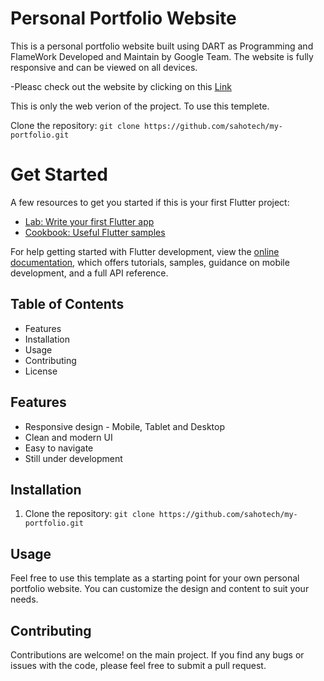 # Personal Portfolio Website

This is a personal portfolio website built using  DART as Programming and FlameWork Developed and Maintain by Google Team. The website is fully responsive and can be viewed on all devices.

-Pleasc check out the website by clicking on this [Link](https://sahotech.github.io/)

This is only the web verion  of the project. To use this templete.

Clone the repository: `git clone https://github.com/sahotech/my-portfolio.git`



# Get Started

A few resources to get you started if this is your first Flutter project:

- [Lab: Write your first Flutter app](https://docs.flutter.dev/get-started/codelab)
- [Cookbook: Useful Flutter samples](https://docs.flutter.dev/cookbook)

For help getting started with Flutter development, view the
[online documentation](https://docs.flutter.dev/), which offers tutorials,
samples, guidance on mobile development, and a full API reference.


## Table of Contents

- Features
- Installation
- Usage
- Contributing
- License

## Features

- Responsive design - Mobile, Tablet and Desktop
- Clean and modern UI
- Easy to navigate
- Still under development

## Installation

1. Clone the repository: `git clone https://github.com/sahotech/my-portfolio.git`



## Usage

Feel free to use this template as a starting point for your own personal portfolio website. You can customize the design and content to suit your needs.

## Contributing

Contributions are welcome! on the main project. If you find any bugs or issues with the code, please feel free to submit a pull request. 
